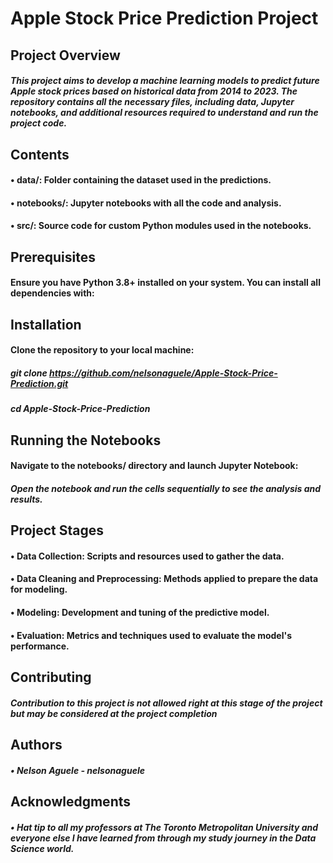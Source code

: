 # Apple Stock Price Prediction Project
## Project Overview
##### This project aims to develop a machine learning models to predict future Apple stock prices based on historical data from 2014 to 2023. The repository contains all the necessary files, including data, Jupyter notebooks, and additional resources required to understand and run the project code.
## Contents
#### •	data/: Folder containing the dataset used in the predictions.
#### •	notebooks/: Jupyter notebooks with all the code and analysis.
#### •	src/: Source code for custom Python modules used in the notebooks.
## Prerequisites
#### Ensure you have Python 3.8+ installed on your system. You can install all dependencies with:
## Installation
#### Clone the repository to your local machine:
##### git clone https://github.com/nelsonaguele/Apple-Stock-Price-Prediction.git
##### cd Apple-Stock-Price-Prediction
## Running the Notebooks
#### Navigate to the notebooks/ directory and launch Jupyter Notebook:
##### Open the notebook and run the cells sequentially to see the analysis and results.
## Project Stages
#### •	Data Collection: Scripts and resources used to gather the data.
#### •	Data Cleaning and Preprocessing: Methods applied to prepare the data for modeling.
#### •	Modeling: Development and tuning of the predictive model.
#### •	Evaluation: Metrics and techniques used to evaluate the model's performance.
## Contributing
##### Contribution to this project is not allowed right at this stage of the project but may be considered at the project completion
## Authors
##### •	Nelson Aguele - nelsonaguele
## Acknowledgments
##### •	Hat tip to all my professors at The Toronto Metropolitan University and everyone else I have learned from through my study journey in the Data Science world. 
